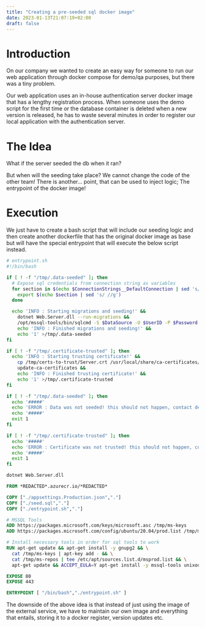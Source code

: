 ```yaml
---
title: "Creating a pre-seeded sql docker image"
date: 2023-01-13T21:07:19+02:00
draft: false
---
```


# Introduction

On our company we wanted to create an easy way for someone to run our web application
through docker compose for demo/qa purposes, but there was a tiny problem.

Our web application uses an in-house authentication server docker image that
has a lengthy registration process. When someone uses the demo script for the first time or the
database container is deleted when a new version is released, he has to waste several minutes in order to
register our local application with the authentication server.

# The Idea

What if the server seeded the db when it ran?

But when will the seeding take place? 
We cannot change the code of the other team!
There is another... point, that can be used to inject logic;
The entrypoint of the docker image!

# Execution

We just have to create a bash script that will include our seeding logic and then create another
dockerfile that has the original docker image as base but will have the special entrypoint that will 
execute the below script instead.

```bash
# entrypoint.sh
#!/bin/bash

if [ ! -f "/tmp/.data-seeded" ]; then
  # Expose sql credentials from connection string as variables
  for section in $(echo $ConnectionStrings__DefaultConnection | sed 's/ //g' | tr ";" "\n"); do
    export $(echo $section | sed 's/ //g')
  done

  echo 'INFO : Starting migrations and seeding!' &&
    dotnet Web.Server.dll --run-migrations &&
    /opt/mssql-tools/bin/sqlcmd -S $DataSource -U $UserID -P $Password -d $InitialCatalog -i /App/seed.sql &&
    echo 'INFO : Finished migrations and seeding!' &&
    echo '1' >/tmp/.data-seeded
fi

if [ ! -f "/tmp/.certificate-trusted" ]; then
  echo 'INFO : Starting trusting certificate!' &&
    cp /tmp/certs-to-trust/Server.crt /usr/local/share/ca-certificates/Server.crt &&
    update-ca-certificates &&
    echo 'INFO : Finished trusting certificate!' &&
    echo '1' >/tmp/.certificate-trusted
fi

if [ ! -f "/tmp/.data-seeded" ]; then
  echo '#####'
  echo 'ERROR : Data was not seeded! this should not happen, contact dev team'
  echo '#####'
  exit 1
fi

if [ ! -f "/tmp/.certificate-trusted" ]; then
  echo '#####'
  echo 'ERROR : Certificate was not trusted! this should not happen, contact dev team'
  echo '#####'
  exit 1
fi

dotnet Web.Server.dll
```

```dockerfile
FROM *REDACTED*.azurecr.io/*REDACTED*

COPY ["./appsettings.Production.json","."]
COPY ["./seed.sql","."]
COPY ["./entrypoint.sh","."]

# MSSQL Tools
ADD https://packages.microsoft.com/keys/microsoft.asc /tmp/ms-keys
ADD https://packages.microsoft.com/config/ubuntu/20.04/prod.list /tmp/ms-repos

# Install necessary tools in order for sql tools to work
RUN apt-get update && apt-get install -y gnupg2 && \
  cat /tmp/ms-keys | apt-key add - && \
  cat /tmp/ms-repos | tee /etc/apt/sources.list.d/msprod.list && \
  apt-get update && ACCEPT_EULA=Y apt-get install -y mssql-tools unixodbc-dev

EXPOSE 80
EXPOSE 443

ENTRYPOINT [ "/bin/bash","./entrypoint.sh" ]
```

The downside of the above
idea is that instead of just using the image of the external service, we have to maintain our own
image and everything that entails, storing it to a docker register, version updates etc.